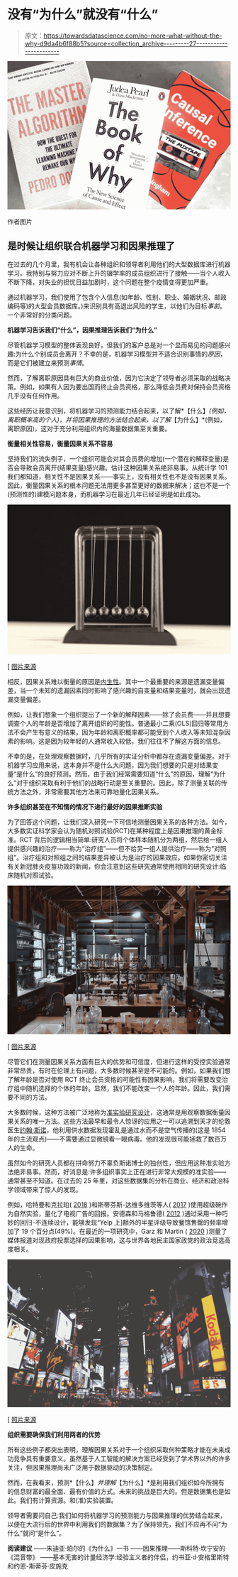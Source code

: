 # 没有“为什么”就没有“什么”

> 原文：<https://towardsdatascience.com/no-more-what-without-the-why-d9da4b6f88b5?source=collection_archive---------27----------------------->

![](img/1d0588b3457e778087d3ec57694ba9a9.png)

作者图片

## **是时候让组织联合机器学习和因果推理了**

在过去的几个月里，我有机会让各种组织和领导者利用他们的大型数据库进行机器学习。我特别与努力应对不断上升的辍学率的成员组织进行了接触——当个人收入不断下降，对失业的担忧日益加剧时，这个问题在整个疫情变得更加严重。

通过机器学习，我们使用了包含个人信息(如年龄、性别、职业、婚姻状况、邮政编码等)的大型会员数据库。)来识别具有高退出风险的学生，以他们为目标*事前*。一个非常好的分类问题。

**机器学习告诉我们“什么”，因果推理告诉我们“为什么”**

尽管机器学习模型的整体表现良好，但我们的客户总是对一个显而易见的问题感兴趣:为什么个别成员会离开？不幸的是，机器学习模型并不适合识别事情的*原因*，而是它们被建立来预测*事情*。

然而，了解离职原因具有巨大的商业价值，因为它决定了领导者必须采取的战略决策。例如，如果有人因为要出国而终止会员资格，那么降低会员费对保持会员资格几乎没有任何作用。

这些经历让我意识到，将机器学习的预测能力结合起来，以了解*【什么】*(例如，离职概率高的个人)，并将因果推理的方法结合起来，以了解*【为什么】*(例如，离职原因)，这对于充分利用组织内的海量数据集至关重要。

**衡量相关性容易，衡量因果关系不容易**

坚持我们的流失例子，一个组织可能会对其会员费的增加(一个潜在的解释变量)是否会导致会员离开(结果变量)感兴趣。估计这种因果关系绝非易事。从统计学 101 我们都知道，相关性不是因果关系——事实上，没有相关性也不是没有因果关系。因此，衡量因果关系的根本问题无法用更多甚至更好的数据来解决；这也不是一个(预测性的)建模问题本身，而机器学习在最近几年已经证明是如此成功。

![](img/d8d351fbc37022b3adebeefda8700cc3.png)

[ [图片来源](https://unsplash.com/photos/KUeJcc4YUug)

相反，因果关系难以衡量的原因是[内生性](https://mixtape.scunning.com/)。其中一个最重要的来源是遗漏变量偏差，当一个未知的遗漏因素同时影响了感兴趣的自变量和结果变量时，就会出现遗漏变量偏差。

例如，让我们想象一个组织提出了一个新的解释因素——除了会员费——并且想要调查个人的年龄是否增加了离开组织的可能性。普通最小二乘(OLS)回归等常用方法不会产生有意义的结果，因为年龄和离职概率都可能受到个人收入等未知混杂因素的影响。这是因为较年轻的人通常收入较低，我们往往不了解这方面的信息。

不幸的是，在处理观察数据时，几乎所有的实证分析中都存在遗漏变量偏差。对于机器学习应用来说，这本身并不是什么大问题，因为我们想要的只是对结果变量“是什么”的良好预测。然而，由于我们经常需要知道“什么”的原因，理解“为什么”对于组织采取有利于他们的战略行动是至关重要的。因此，除了测量关联的传统方法之外，非常需要其他方法来可靠地量化因果关系。

**许多组织甚至在不知情的情况下进行最好的因果推断实验**

为了回答这个问题，让我们深入研究一下可信地测量因果关系的各种方法。如今，大多数实证科学家会认为随机对照试验(RCT)在某种程度上是因果推理的黄金标准。RCT 背后的逻辑相当简单:研究人员将个体样本随机分为两组，然后给一组人提供感兴趣的治疗——称为“治疗组”——但不给另一组人提供治疗——称为“对照组”。治疗组和对照组之间的结果差异被认为是治疗的因果效应。如果你密切关注有关新冠肺炎疫苗功效的新闻，你会注意到这些研究通常使用相同的研究设计:临床随机对照试验。

![](img/2967efa9404dbd598295795a2127a3a4.png)

[ [图片来源](https://unsplash.com/photos/AuR4z-edGAU)

尽管它们在测量因果关系方面有巨大的优势和可信度，但进行这样的受控实验通常非常昂贵，有时在伦理上有问题，大多数时候甚至是不可能的。例如，如果我们想了解年龄是否对使用 RCT 终止会员资格的可能性有因果影响，我们将需要改变治疗组中随机选择的个体的年龄。显然，我们不能改变一个人的年龄。因此，我们需要不同的方法。

大多数时候，这种方法被广泛地称为[准实验研究设计](https://mixtape.scunning.com/)，这通常是用观察数据衡量因果关系的唯一方法。这些方法最早和最令人惊讶的应用之一可以追溯到天才的伦敦医生[约翰·斯诺](https://pubmed.ncbi.nlm.nih.gov/33791189/)，他利用供水数据发现霍乱是通过水而不是空气传播的(这是 1854 年的主流观点)——不需要通过显微镜看一眼病毒。他的发现很可能拯救了数百万人的生命。

虽然如今的研究人员都在拼命努力不辜负斯诺博士的独创性，但应用这种准实验方法绝非易事。然而，好消息是:许多组织事实上正在进行非常大规模的准实验——通常甚至不知道。在过去的 25 年里，对这些数据集的分析在商业、经济和政治科学领域带来了惊人的发现。

例如，哈特曼和克拉珀( [2018](https://pubsonline.informs.org/doi/10.1287/mksc.2017.1055) )和斯蒂芬斯-达维多维茨等人( [2017](https://link.springer.com/article/10.1007%2Fs11129-016-9179-0) )使用超级碗作为自然实验，量化了电视广告的回报。安德森和马格鲁德( [2012](https://onlinelibrary.wiley.com/doi/abs/10.1111/j.1468-0297.2012.02512.x) )通过采用一种巧妙的回归-不连续设计，能够发现“Yelp 上]额外的半星评级导致餐馆售罄的频率增加了 19 个百分点(49%)。在最近的一项研究中，Garz 和 Martin ( [2020](https://onlinelibrary.wiley.com/doi/abs/10.1111/ajps.12539) )测量了媒体报道对现政府投票选择的因果影响，这与世界各地民主国家政党的政治竞选高度相关。

![](img/9ed73c98002f8b786fe74b582b305f7f.png)

[ [照片来源](https://unsplash.com/photos/h7rOzTmGxWE)

**组织需要确保我们利用两者的优势**

所有这些例子都突出表明，理解因果关系对于一个组织采取何种策略才能在未来成功竞争具有重要意义。虽然基于人工智能的解决方案已经受到了学术界以外的许多关注，但因果推理尚未广泛用于数据驱动的决策制定。

然而，在我看来，预测*【什么】*并理解*【为什么】*是利用我们组织如今所拥有的信息财富的最全面、最有价值的方式。未来的挑战是巨大的。但是数据集也是如此。我们有计算资源。和(准)实验装置。

领导者需要问自己:我们如何将机器学习的预测能力与因果推理的优势结合起来，以便在大流行后的世界中利用我们的数据集？为了保持领先，我们不应再不问“为什么”就问“是什么”。

**阅读建议**
——朱迪亚·珀尔的《为什么》一书
——因果推理——斯科特·坎宁安的《混音带》
——基本无害的计量经济学:经验主义者的伴侣，约书亚·d·安格里斯特和约恩-斯蒂芬·皮施克